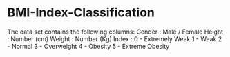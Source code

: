 # BMI-Index-Classification
The data set contains the following columns: Gender : Male / Female  Height : Number (cm)  Weight : Number (Kg)  Index :  0 - Extremely Weak  1 - Weak  2 - Normal  3 - Overweight  4 - Obesity  5 - Extreme Obesity
